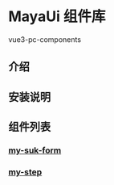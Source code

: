 # MayaUi 组件库

vue3-pc-components

## 介绍

## 安装说明

## 组件列表

### [my-suk-form](./components//my-suk-form/doc/README.md)

### [my-step](./components//my-step/README.md)
